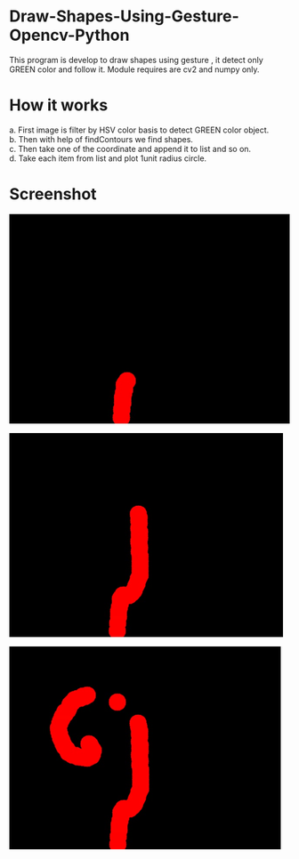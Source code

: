 # Draw-Shapes-Using-Gesture-Opencv-Python
This program is develop to draw shapes using gesture , it detect only GREEN color and follow it.
Module requires are cv2 and numpy only.

# How it works
a. First image is filter by HSV color basis to detect GREEN color object.</br>
b. Then with help of findContours we find shapes.</br>
c. Then take one of the coordinate and append it to list and so on.</br>
d. Take each item from list and plot 1unit radius circle.</br>

# Screenshot

![alt text](https://github.com/prajwalsingh/Draw-Shapes-Using-Gesture-Opencv-Python/blob/master/ca.png "")

![alt text](https://github.com/prajwalsingh/Draw-Shapes-Using-Gesture-Opencv-Python/blob/master/cb.png "")

![alt text](https://github.com/prajwalsingh/Draw-Shapes-Using-Gesture-Opencv-Python/blob/master/cc.png "")
